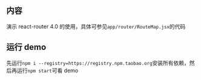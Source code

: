 ## 内容

演示 react-router 4.0 的使用，具体可参见`app/router/RouteMap.jsx`的代码

## 运行 demo

先运行`npm i --registry=https://registry.npm.taobao.org`安装所有依赖，然后再运行`npm start`可看 demo
